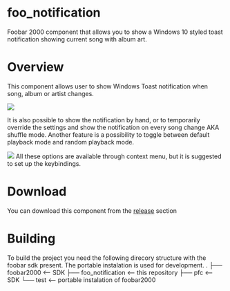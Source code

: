 # foo_notification

Foobar 2000 component that allows you to show a Windows 10 styled toast notification showing current song with album art.

# Overview

This component allows user to show Windows Toast notification when song, album or artist changes.

![](http://i.imgur.com/NgmGKKP.png)

It is also possible to show the notification by hand, or to temporarily override the settings and show the notification on every song change AKA shuffle mode.
Another feature is a possibility to toggle between default playback mode and random playback mode.

![](http://i.imgur.com/h3RQ5yM.png)
All these options are available through context menu, but it is suggested to set up the keybindings.

# Download
You can download this component from the [release](https://github.com/icepopo/foo_notification/releases) section 

# Building
To build the project you need the following direcory structure with the foobar sdk present. The portable instalation is used for development.
    .
    ├── foobar2000         <-- SDK
    ├── foo_notification   <-- this repository
    ├── pfc                <-- SDK
    └── test               <-- portable instalation of foobar2000